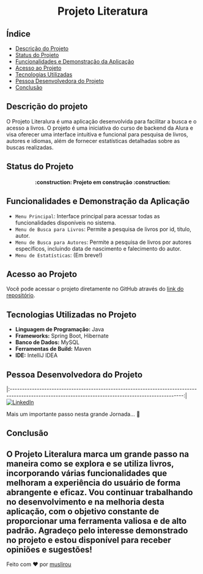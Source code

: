 # <h1 align="center"> Projeto Literatura </h1>

## Índice

* [Descrição do Projeto](#descrição-do-projeto)
* [Status do Projeto](#status-do-projeto)
* [Funcionalidades e Demonstração da Aplicação](#funcionalidades-e-demonstração-da-aplicação)
* [Acesso ao Projeto](#acesso-ao-projeto)
* [Tecnologias Utilizadas](#tecnologias-utilizadas)
* [Pessoa Desenvolvedora do Projeto](#pessoa-desenvolvedora-do-projeto)
* [Conclusão](#conclusão)

## Descrição do projeto

O Projeto Literalura é uma aplicação desenvolvida para facilitar a busca e o acesso a livros.
O projeto é uma iniciativa do curso de backend da Alura e visa oferecer uma interface intuitiva e funcional para pesquisa de livros, autores e idiomas, além de fornecer estatísticas detalhadas sobre as buscas realizadas.

## Status do Projeto

<h4 align="center"> 
    :construction:  Projeto em construção  :construction:
</h4>

## Funcionalidades e Demonstração da Aplicação

- `Menu Principal`: Interface principal para acessar todas as funcionalidades disponíveis no sistema.
- `Menu de Busca para Livros`: Permite a pesquisa de livros por id, título, autor.
- `Menu de Busca para Autores`: Permite a pesquisa de livros por autores específicos, incluindo data de nascimento e falecimento do autor.
- `Menu de Estatísticas`: (Em breve!)

## Acesso ao Projeto

Você pode acessar o projeto diretamente no GitHub através do [link do repositório](https://github.com/muslirou/literalura_murilo).

## Tecnologias Utilizadas no Projeto

- **Linguagem de Programação:** Java
- **Frameworks:** Spring Boot, Hibernate
- **Banco de Dados:** MySQL
- **Ferramentas de Build:** Maven
- **IDE:** IntelliJ IDEA

## Pessoa Desenvolvedora do Projeto
 
|:----------------------------------------------------------------------------------------------------------------------------------------------------:|
[![LinkedIn](https://img.shields.io/badge/LinkedIn-0077B5?style=for-the-badge&logo=linkedin&logoColor=white)](https://www.linkedin.com/in/murilo-domingues-6023b0152/)


Mais um importante passo nesta grande Jornada... 🚀

## Conclusão

O Projeto Literalura marca um grande passo na maneira como se explora e se utiliza livros, incorporando várias funcionalidades que melhoram a experiência do usuário de forma abrangente e eficaz. Vou continuar trabalhando no desenvolvimento e na melhoria desta aplicação, com o objetivo constante de proporcionar uma ferramenta valiosa e de alto padrão. Agradeço pelo interesse demonstrado no projeto e estou disponível para receber opiniões e sugestões!
---

Feito com ❤️ por [muslirou](https://github.com/muslirou)
